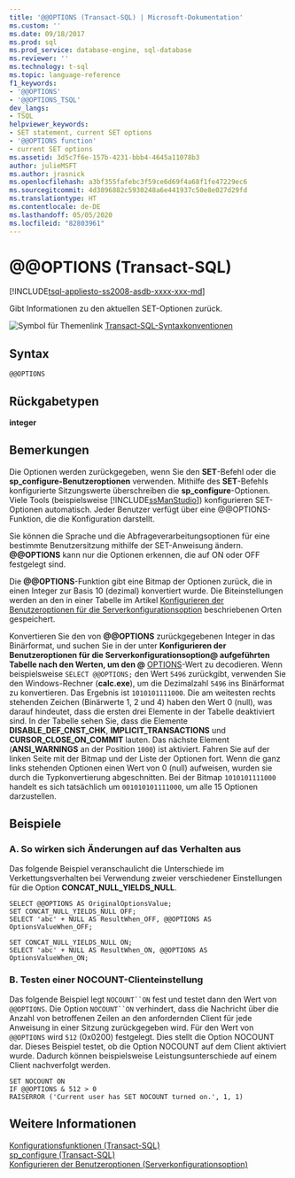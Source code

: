 ```yaml
---
title: '@@OPTIONS (Transact-SQL) | Microsoft-Dokumentation'
ms.custom: ''
ms.date: 09/18/2017
ms.prod: sql
ms.prod_service: database-engine, sql-database
ms.reviewer: ''
ms.technology: t-sql
ms.topic: language-reference
f1_keywords:
- '@@OPTIONS'
- '@@OPTIONS_TSQL'
dev_langs:
- TSQL
helpviewer_keywords:
- SET statement, current SET options
- '@@OPTIONS function'
- current SET options
ms.assetid: 3d5c7f6e-157b-4231-bbb4-4645a11078b3
author: julieMSFT
ms.author: jrasnick
ms.openlocfilehash: a3bf355fafebc3f59ce6d69f4a68f1fe47229ec6
ms.sourcegitcommit: 4d3896882c5930248a6e441937c50e8e027d29fd
ms.translationtype: HT
ms.contentlocale: de-DE
ms.lasthandoff: 05/05/2020
ms.locfileid: "82803961"
---
```

# <a name="x40x40options-transact-sql"></a>&#x40;&#x40;OPTIONS (Transact-SQL)
[!INCLUDE[tsql-appliesto-ss2008-asdb-xxxx-xxx-md](../../includes/tsql-appliesto-ss2008-asdb-xxxx-xxx-md.md)]

  Gibt Informationen zu den aktuellen SET-Optionen zurück.  
  
 ![Symbol für Themenlink](../../database-engine/configure-windows/media/topic-link.gif "Symbol für Themenlink") [Transact-SQL-Syntaxkonventionen](../../t-sql/language-elements/transact-sql-syntax-conventions-transact-sql.md)  
  
## <a name="syntax"></a>Syntax  
  
```  
@@OPTIONS  
```  
  
## <a name="return-types"></a>Rückgabetypen  
 **integer**  
  
## <a name="remarks"></a>Bemerkungen  
 Die Optionen werden zurückgegeben, wenn Sie den **SET**-Befehl oder die **sp_configure-Benutzeroptionen** verwenden. Mithilfe des **SET**-Befehls konfigurierte Sitzungswerte überschreiben die **sp_configure**-Optionen. Viele Tools (beispielsweise [!INCLUDE[ssManStudio](../../includes/ssmanstudio-md.md)]) konfigurieren SET-Optionen automatisch. Jeder Benutzer verfügt über eine @@OPTIONS-Funktion, die die Konfiguration darstellt.  
  
 Sie können die Sprache und die Abfrageverarbeitungsoptionen für eine bestimmte Benutzersitzung mithilfe der SET-Anweisung ändern. **\@\@OPTIONS** kann nur die Optionen erkennen, die auf ON oder OFF festgelegt sind.  
  
 Die **\@\@OPTIONS**-Funktion gibt eine Bitmap der Optionen zurück, die in einen Integer zur Basis 10 (dezimal) konvertiert wurde. Die Biteinstellungen werden an den in einer Tabelle im Artikel [Konfigurieren der Benutzeroptionen für die Serverkonfigurationsoption](../../database-engine/configure-windows/configure-the-user-options-server-configuration-option.md) beschriebenen Orten gespeichert.  
  
 Konvertieren Sie den von **\@\@OPTIONS** zurückgegebenen Integer in das Binärformat, und suchen Sie in der unter **Konfigurieren der Benutzeroptionen für die Serverkonfigurationsoption\@ aufgeführten Tabelle nach den Werten, um den \@** [OPTIONS](../../database-engine/configure-windows/configure-the-user-options-server-configuration-option.md)-Wert zu decodieren. Wenn beispielsweise `SELECT @@OPTIONS;` den Wert `5496` zurückgibt, verwenden Sie den Windows-Rechner (**calc.exe**), um die Dezimalzahl `5496` ins Binärformat zu konvertieren. Das Ergebnis ist `1010101111000`. Die am weitesten rechts stehenden Zeichen (Binärwerte 1, 2 und 4) haben den Wert 0 (null), was darauf hindeutet, dass die ersten drei Elemente in der Tabelle deaktiviert sind. In der Tabelle sehen Sie, dass die Elemente **DISABLE_DEF_CNST_CHK**, **IMPLICIT_TRANSACTIONS** und **CURSOR_CLOSE_ON_COMMIT** lauten. Das nächste Element (**ANSI_WARNINGS** an der Position `1000`) ist aktiviert. Fahren Sie auf der linken Seite mit der Bitmap und der Liste der Optionen fort. Wenn die ganz links stehenden Optionen einen Wert von 0 (null) aufweisen, wurden sie durch die Typkonvertierung abgeschnitten. Bei der Bitmap `1010101111000` handelt es sich tatsächlich um `001010101111000`, um alle 15 Optionen darzustellen.  
  
## <a name="examples"></a>Beispiele  
  
### <a name="a-demonstration-of-how-changes-affect-behavior"></a>A. So wirken sich Änderungen auf das Verhalten aus  
 Das folgende Beispiel veranschaulicht die Unterschiede im Verkettungsverhalten bei Verwendung zweier verschiedener Einstellungen für die Option **CONCAT_NULL_YIELDS_NULL**.  
  
```  
SELECT @@OPTIONS AS OriginalOptionsValue;  
SET CONCAT_NULL_YIELDS_NULL OFF;  
SELECT 'abc' + NULL AS ResultWhen_OFF, @@OPTIONS AS OptionsValueWhen_OFF;  
  
SET CONCAT_NULL_YIELDS_NULL ON;  
SELECT 'abc' + NULL AS ResultWhen_ON, @@OPTIONS AS OptionsValueWhen_ON;  
```  
  
### <a name="b-testing-a-client-nocount-setting"></a>B. Testen einer NOCOUNT-Clienteinstellung  
 Das folgende Beispiel legt `NOCOUNT``ON` fest und testet dann den Wert von `@@OPTIONS`. Die Option `NOCOUNT``ON` verhindert, dass die Nachricht über die Anzahl von betroffenen Zeilen an den anfordernden Client für jede Anweisung in einer Sitzung zurückgegeben wird. Für den Wert von `@@OPTIONS` wird `512` (0x0200) festgelegt. Dies stellt die Option NOCOUNT dar. Dieses Beispiel testet, ob die Option NOCOUNT auf dem Client aktiviert wurde. Dadurch können beispielsweise Leistungsunterschiede auf einem Client nachverfolgt werden.  
  
```  
SET NOCOUNT ON  
IF @@OPTIONS & 512 > 0   
RAISERROR ('Current user has SET NOCOUNT turned on.', 1, 1)  
```  
  
## <a name="see-also"></a>Weitere Informationen  
 [Konfigurationsfunktionen (Transact-SQL)](../../t-sql/functions/configuration-functions-transact-sql.md)   
 [sp_configure &#40;Transact-SQL&#41;](../../relational-databases/system-stored-procedures/sp-configure-transact-sql.md)   
 [Konfigurieren der Benutzeroptionen (Serverkonfigurationsoption)](../../database-engine/configure-windows/configure-the-user-options-server-configuration-option.md)  
  
  
